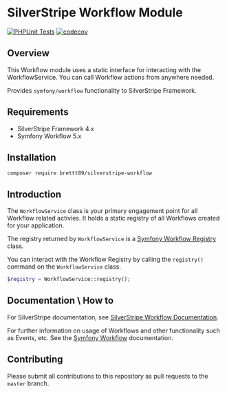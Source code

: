# SilverStripe Workflow Module

[![PHPUnit Tests](https://github.com/brettt89/silverstripe-workflow/workflows/PHPUnit%20Tests/badge.svg)](https://github.com/brettt89/silverstripe-workflow/actions)
[![codecov](https://codecov.io/gh/brettt89/silverstripe-workflow/branch/master/graph/badge.svg)](https://codecov.io/gh/brettt89/silverstripe-workflow)

## Overview

This Workflow module uses a static interface for interacting with the WorkflowService. You can call Workflow actions from anywhere needed. 

Provides `symfony/workflow` functionality to SilverStripe Framework.

## Requirements

 * SilverStripe Framework 4.x
 * Symfony Workflow 5.x

## Installation

```
composer require brettt89/silverstripe-workflow
```

## Introduction

The `WorkflowService` class is your primary engagement point for all Workflow related activies. It holds a static registry of all Workflows created for your application.

The registry returned by `WorkflowService` is a [Symfony Workflow Registry](https://github.com/symfony/symfony/blob/master/src/Symfony/Component/Workflow/Registry.php) class.

You can interact with the Workflow Registry by calling the `registry()` command on the `WorkflowService` class.

```php
$registry = WorkflowService::registry();
```

## Documentation \ How to

For SilverStripe documentation, see [SilverStripe Workflow Documentation](./docs/en/index.md).

For further information on usage of Workflows and other functionality such as Events, etc. See the [Symfony Workflow](https://symfony.com/doc/current/workflow.html) documentation.

## Contributing

Please submit all contributions to this repository as pull requests to the `master` branch.